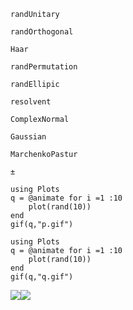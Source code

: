 ```@docs
randUnitary

randOrthogonal

Haar

randPermutation

randEllipic

resolvent

ComplexNormal

Gaussian

MarchenkoPastur

±
```

```@example 
using Plots
q = @animate for i =1 :10
    plot(rand(10))
end
gif(q,"p.gif")
```


 
```@example 
using Plots
q = @animate for i =1 :10
    plot(rand(10))
end
gif(q,"q.gif")
```
![](q.gif)![](p.gif)